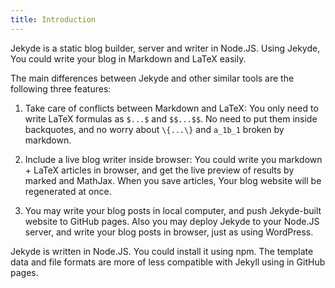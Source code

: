 ```yaml
---
title: Introduction
---
```


Jekyde is a static blog builder, server and writer in Node.JS. Using Jekyde, You could write your blog in Markdown and LaTeX easily.

The main differences between Jekyde and other similar tools are the following three features:

1. Take care of conflicts between Markdown and LaTeX: You only need to write LaTeX formulas as `$...$` and `$$...$$`. No need to put them inside backquotes, and no worry about `\{...\}` and `a_1b_1` broken by markdown.

2. Include a live blog writer inside browser: You could write you markdown + LaTeX articles in browser, and get the live preview of results by marked and MathJax. When you save articles, Your blog website will be regenerated at once.

3. You may write your blog posts in local computer, and push Jekyde-built website to GitHub pages. Also you may deploy Jekyde to your Node.JS server, and write your blog posts in browser, just as using WordPress.

Jekyde is written in Node.JS. You could install it using npm. The template data and file formats are more of less compatible with Jekyll using in GitHub pages.
